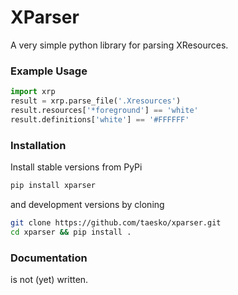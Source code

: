 XParser
=======
A very simple python library for parsing XResources.

### Example Usage
```python
import xrp
result = xrp.parse_file('.Xresources')
result.resources['*foreground'] == 'white'
result.definitions['white'] == '#FFFFFF'
```

### Installation
Install stable versions from PyPi

```bash
pip install xparser
``` 

and development versions by cloning

```bash
git clone https://github.com/taesko/xparser.git
cd xparser && pip install .
```

### Documentation
is not (yet) written.
